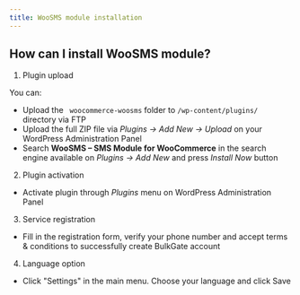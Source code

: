 ```yaml
---
title: WooSMS module installation
---
```


## How can I install WooSMS module?
1. Plugin upload

You can:
 * Upload the ` woocommerce-woosms` folder to `/wp-content/plugins/` directory via FTP
 * Upload the full ZIP file via *Plugins -> Add New -> Upload* on your WordPress Administration Panel
 * Search **WooSMS – SMS Module for WooCommerce** in the search engine available on *Plugins -> Add New* and press *Install Now* button
2. Plugin activation
 * Activate plugin through *Plugins* menu on WordPress Administration Panel
3. Service registration
 * Fill in the registration form, verify your phone number and accept terms & conditions to successfully create BulkGate account
4. Language option
 * Click "Settings" in the main menu. Choose your language and click Save
